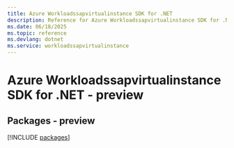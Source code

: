 ```yaml
---
title: Azure Workloadssapvirtualinstance SDK for .NET
description: Reference for Azure Workloadssapvirtualinstance SDK for .NET
ms.date: 06/18/2025
ms.topic: reference
ms.devlang: dotnet
ms.service: workloadssapvirtualinstance
---
```

# Azure Workloadssapvirtualinstance SDK for .NET - preview
## Packages - preview
[!INCLUDE [packages](workloadssapvirtualinstance-index.md)]